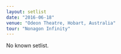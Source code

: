 ```yaml
---
layout: setlist
date: "2016-06-18"
venue: "Odeon Theatre, Hobart, Australia"
tour: "Nonagon Infinity"
---
```


No known setlist.
